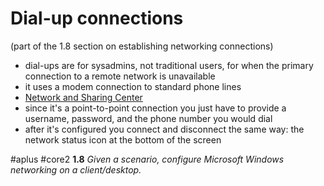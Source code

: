 # Dial-up connections
(part of the 1.8 section on establishing networking connections)

- dial-ups are for sysadmins, not traditional users, for when the primary connection to a remote network is unavailable
- it uses a modem connection to standard phone lines
- [Network and Sharing Center](Network%20and%20Sharing%20Center.md)
- since it's a point-to-point connection you just have to provide a username, password, and the phone number you would dial
- after it's configured you connect and disconnect the same way: the network status icon at the bottom of the screen

#aplus #core2 **1.8** *Given a scenario, configure Microsoft Windows networking on a client/desktop.*
